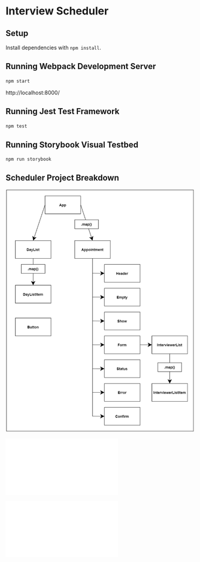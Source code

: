 # Interview Scheduler


## Setup

Install dependencies with `npm install`.

## Running Webpack Development Server

```sh
npm start
```

http://localhost:8000/

## Running Jest Test Framework

```sh
npm test
```

## Running Storybook Visual Testbed

```sh
npm run storybook
```


## Scheduler Project Breakdown

![Components Map](./public/images/COMPONENT_MAP.png)

![State](./STATE.md)

![Components](./COMPONENTS.md)



